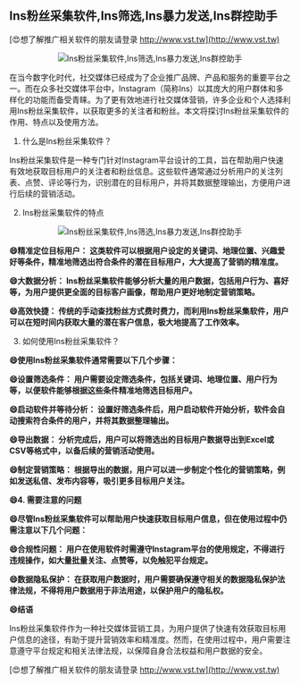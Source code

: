 ## **Ins粉丝采集软件,Ins筛选,Ins暴力发送,Ins群控助手**

[😍想了解推广相关软件的朋友请登录 http://www.vst.tw](http://www.vst.tw)

 <center><img src="https://vst.tw/MP4/tuiguang/png/7.png" alt="Ins粉丝采集软件,Ins筛选,Ins暴力发送,Ins群控助手"></center>

在当今数字化时代，社交媒体已经成为了企业推广品牌、产品和服务的重要平台之一。而在众多社交媒体平台中，Instagram（简称Ins）以其庞大的用户群体和多样化的功能而备受青睐。为了更有效地进行社交媒体营销，许多企业和个人选择利用Ins粉丝采集软件，以获取更多的关注者和粉丝。本文将探讨Ins粉丝采集软件的作用、特点以及使用方法。

1. 什么是Ins粉丝采集软件？

Ins粉丝采集软件是一种专门针对Instagram平台设计的工具，旨在帮助用户快速有效地获取目标用户的关注者和粉丝信息。这些软件通常通过分析用户的关注列表、点赞、评论等行为，识别潜在的目标用户，并将其数据整理输出，方便用户进行后续的营销活动。

2. Ins粉丝采集软件的特点

 <center><img src="https://vst.tw/MP4/tuiguang/png/6.png" alt="Ins粉丝采集软件,Ins筛选,Ins暴力发送,Ins群控助手"></center>

**😄精准定位目标用户： 这类软件可以根据用户设定的关键词、地理位置、兴趣爱好等条件，精准地筛选出符合条件的潜在目标用户，大大提高了营销的精准度。**

**😄大数据分析： Ins粉丝采集软件能够分析大量的用户数据，包括用户行为、喜好等，为用户提供更全面的目标客户画像，帮助用户更好地制定营销策略。**

**😄高效快捷： 传统的手动查找粉丝方式费时费力，而利用Ins粉丝采集软件，用户可以在短时间内获取大量的潜在客户信息，极大地提高了工作效率。**

3. 如何使用Ins粉丝采集软件？

**😄使用Ins粉丝采集软件通常需要以下几个步骤：**

**😄设置筛选条件： 用户需要设定筛选条件，包括关键词、地理位置、用户行为等，以便软件能够根据这些条件精准地筛选目标用户。**

**😄启动软件并等待分析： 设置好筛选条件后，用户启动软件开始分析，软件会自动搜索符合条件的用户，并将其数据整理输出。**

**😄导出数据： 分析完成后，用户可以将筛选出的目标用户数据导出到Excel或CSV等格式中，以备后续的营销活动使用。**

**😄制定营销策略： 根据导出的数据，用户可以进一步制定个性化的营销策略，例如发送私信、发布内容等，吸引更多目标用户关注。**

**😄4. 需要注意的问题**

**😄尽管Ins粉丝采集软件可以帮助用户快速获取目标用户信息，但在使用过程中仍需注意以下几个问题：**

**😄合规性问题： 用户在使用软件时需遵守Instagram平台的使用规定，不得进行违规操作，如大量批量关注、点赞等，以免触犯平台规定。**

**😄数据隐私保护： 在获取用户数据时，用户需要确保遵守相关的数据隐私保护法律法规，不得将用户数据用于非法用途，以保护用户的隐私权。**

**😄结语**

Ins粉丝采集软件作为一种社交媒体营销工具，为用户提供了快速有效获取目标用户信息的途径，有助于提升营销效率和精准度。然而，在使用过程中，用户需要注意遵守平台规定和相关法律法规，以保障自身合法权益和用户数据的安全。

[😍想了解推广相关软件的朋友请登录 http://www.vst.tw](http://www.vst.tw)



